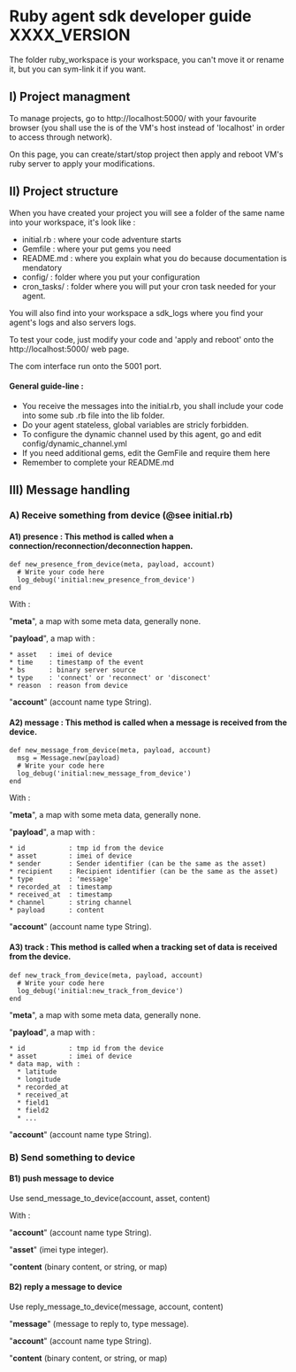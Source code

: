 
# Ruby agent sdk developer guide XXXX_VERSION

The folder ruby_workspace is your workspace, you can't move it or rename it, but you can sym-link it if you want.

## I) Project managment
To manage projects, go to http://localhost:5000/ with your favourite browser (you shall use the is of the VM's host instead of 'localhost' in order to access through network).

On this page, you can create/start/stop project then apply and reboot VM's ruby server to apply your modifications.

## II) Project structure
 When you have created your project you will see a folder of the same name into your workspace, it's look like :

* initial.rb : where your code adventure starts
* Gemfile : where your put gems you need
* README.md : where you explain what you do because documentation is mendatory
* config/ : folder where you put your configuration
* cron_tasks/ : folder where you will put your cron task needed for your agent.

You will also find into your workspace a sdk_logs where you find your agent's logs and also servers logs.

To test your code, just modify your code and 'apply and reboot' onto the http://localhost:5000/ web page.

The com interface run onto the 5001 port.

#### General guide-line :

* You receive the messages into the initial.rb, you shall include your code into some sub .rb file into the lib folder.
* Do your agent stateless, global variables are stricly forbidden.
* To configure the dynamic channel used by this agent, go and edit config/dynamic_channel.yml
* If you need additional gems, edit the GemFile and require them here
* Remember to complete your README.md


## III) Message handling

### A) Receive something from device (@see initial.rb)

#### A1) presence : This method is called when a connection/reconnection/deconnection happen.

```
def new_presence_from_device(meta, payload, account)
  # Write your code here
  log_debug('initial:new_presence_from_device')
end
```

 With :

"**meta**", a map with some meta data, generally none.

"**payload**", a map with :

    * asset   : imei of device
    * time    : timestamp of the event
    * bs      : binary server source
    * type    : 'connect' or 'reconnect' or 'disconect'
    * reason  : reason from device

"**account**" (account name type String).

#### A2) message : This method is called when a message is received from the device.

```
def new_message_from_device(meta, payload, account)
  msg = Message.new(payload)
  # Write your code here
  log_debug('initial:new_message_from_device')
end
```

 With :

"**meta**", a map with some meta data, generally none.

"**payload**", a map with :

    * id           : tmp id from the device
    * asset        : imei of device
    * sender       : Sender identifier (can be the same as the asset)
    * recipient    : Recipient identifier (can be the same as the asset)
    * type         : 'message'
    * recorded_at  : timestamp
    * received_at  : timestamp
    * channel      : string channel
    * payload      : content

"**account**" (account name type String).

#### A3) track : This method is called when a tracking set of data is received from the device.

```
def new_track_from_device(meta, payload, account)
  # Write your code here
  log_debug('initial:new_track_from_device')
end
```

"**meta**", a map with some meta data, generally none.

"**payload**", a map with :

    * id           : tmp id from the device
    * asset        : imei of device
    * data map, with :
      * latitude
      * longitude
      * recorded_at
      * received_at
      * field1
      * field2
      * ...

"**account**" (account name type String).


### B) Send something to device

#### B1) push message to device

Use send_message_to_device(account, asset, content)

With :

"**account**" (account name type String).

"**asset**" (imei type integer).

"**content** (binary content, or string, or map)

#### B2) reply a message to device

Use reply_message_to_device(message, account, content)

"**message**" (message to reply to, type message).

"**account**" (account name type String).

"**content** (binary content, or string, or map)
